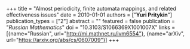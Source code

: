 +++
title = "Almost periodicity, finite automata mappings, and related effectiveness issues"
date = 2010-01-01
authors = ["**Yuri Pritykin**"]
publication_types = ["2"]
abstract = ""
featured = false
publication = "*Russian Mathematics*"
doi = "10.3103/S1066369X1001007X"
links = [{name="Russian", url="http://mi.mathnet.ru/ivm6554"},
         {name="arXiv", url="https://arxiv.org/abs/cs/0607009"}]
+++

